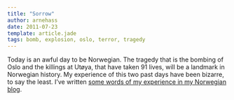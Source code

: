 ```yaml
---
title: "Sorrow"
author: arnehass
date: 2011-07-23
template: article.jade
tags: bomb, explosion, oslo, terror, tragedy
---
```


<p>Today is an awful day to be Norwegian. The tragedy that is the bombing of Oslo and the killings at Utøya, that have taken 91 lives, will be a landmark in Norwegian history. My experience of this two past days have been bizarre, to say the least. I’ve written <a href="http://megoth.wordpress.com/2011/07/23/sorg/">some words of my experience in my Norwegian blog</a>.</p>
